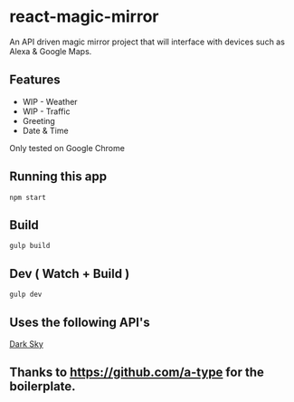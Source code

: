 # react-magic-mirror
An API driven magic mirror project that will interface with devices such as Alexa & Google Maps.

## Features

* WIP - Weather
* WIP - Traffic
* Greeting
* Date & Time

Only tested on Google Chrome

## Running this app
`npm start`

## Build
`gulp build`

## Dev ( Watch + Build )
`gulp dev`

## Uses the following API's

[Dark Sky](https://darksky.net)

## Thanks to https://github.com/a-type for the boilerplate.